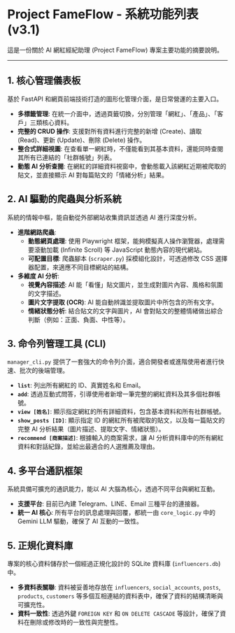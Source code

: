 # Project FameFlow - 系統功能列表 (v3.1)

這是一份關於 AI 網紅經紀助理 (Project FameFlow) 專案主要功能的摘要說明。

---

## 1. 核心管理儀表板

基於 FastAPI 和網頁前端技術打造的圖形化管理介面，是日常營運的主要入口。

- **多標籤管理**: 在統一介面中，透過頁籤切換，分別管理「網紅」、「產品」、「客戶」三類核心資料。
- **完整的 CRUD 操作**: 支援對所有資料進行完整的新增 (Create)、讀取 (Read)、更新 (Update)、刪除 (Delete) 操作。
- **整合式詳細視圖**: 在查看單一網紅時，不僅能看到其基本資料，還能同時查閱其所有已連結的「社群帳號」列表。
- **動態 AI 分析查閱**: 在網紅的詳細資料視窗中，會動態載入該網紅近期被爬取的貼文，並直接顯示 AI 對每篇貼文的「情緒分析」結果。

## 2. AI 驅動的爬蟲與分析系統

系統的情報中樞，能自動從外部網站收集資訊並透過 AI 進行深度分析。

- **進階網路爬蟲**: 
    - **動態網頁處理**: 使用 Playwright 框架，能夠模擬真人操作瀏覽器，處理需要滾動加載 (Infinite Scroll) 等 JavaScript 動態內容的現代網站。
    - **可配置目標**: 爬蟲腳本 (`scraper.py`) 採模組化設計，可透過修改 CSS 選擇器配置，來適應不同目標網站的結構。
- **多維度 AI 分析**:
    - **視覺內容描述**: AI 能「看懂」貼文圖片，並生成對圖片內容、風格和氛圍的文字描述。
    - **圖片文字提取 (OCR)**: AI 能自動辨識並提取圖片中所包含的所有文字。
    - **情緒狀態分析**: 結合貼文的文字與圖片，AI 會對貼文的整體情緒做出綜合判斷（例如：正面、負面、中性等）。

## 3. 命令列管理工具 (CLI)

`manager_cli.py` 提供了一套強大的命令列介面，適合開發者或進階使用者進行快速、批次的後端管理。

- **`list`**: 列出所有網紅的 ID、真實姓名和 Email。
- **`add`**: 透過互動式問答，引導使用者新增一筆完整的網紅資料及其多個社群帳號。
- **`view [姓名]`**: 顯示指定網紅的所有詳細資料，包含基本資料和所有社群帳號。
- **`show_posts [ID]`**: 顯示指定 ID 的網紅所有被爬取的貼文，以及每一篇貼文的完整 AI 分析結果（圖片描述、提取文字、情緒狀態）。
- **`recommend [商案描述]`**: 根據輸入的商案需求，讓 AI 分析資料庫中的所有網紅資料和對話紀錄，並給出最適合的人選推薦及理由。

## 4. 多平台通訊框架

系統具備可擴充的通訊能力，能以 AI 大腦為核心，透過不同平台與網紅互動。

- **支援平台**: 目前已內建 Telegram、LINE、Email 三種平台的連接器。
- **統一 AI 核心**: 所有平台的訊息處理與回覆，都統一由 `core_logic.py` 中的 Gemini LLM 驅動，確保了 AI 互動的一致性。

## 5. 正規化資料庫

專案的核心資料儲存於一個經過正規化設計的 SQLite 資料庫 (`influencers.db`) 中。

- **多資料表關聯**: 資料被妥善地存放在 `influencers`, `social_accounts`, `posts`, `products`, `customers` 等多個互相連結的資料表中，確保了資料的結構清晰與可擴充性。
- **資料一致性**: 透過外鍵 `FOREIGN KEY` 和 `ON DELETE CASCADE` 等設計，確保了資料在刪除或修改時的一致性與完整性。
